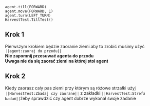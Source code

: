```blocks
agent.till(FORWARD)
agent.move(FORWARD, 1)
agent.turn(LEFT_TURN)
HarvestTest.TillTest()
```
## Krok 1 
Pierwszym krokiem będzie zaoranie ziemi aby to zrobić musimy użyć ``||agent:zaoraj do przodu||``<br>
**Nie zapomnij przesuwać agenta do przodu**<br>
**Uwaga nie da się zaorać ziemi na której stoi agent**
## Krok 2 
Kiedy zaorasz cały pas ziemi przy którym są różowe strzałki użyj ``||HarvestTest:Zbadaj czy zaorane||`` z zakładki ``||HarvestTest:Strefa badań||``żeby sprawdzić czy agent dobrze wykonał swoje zadanie
